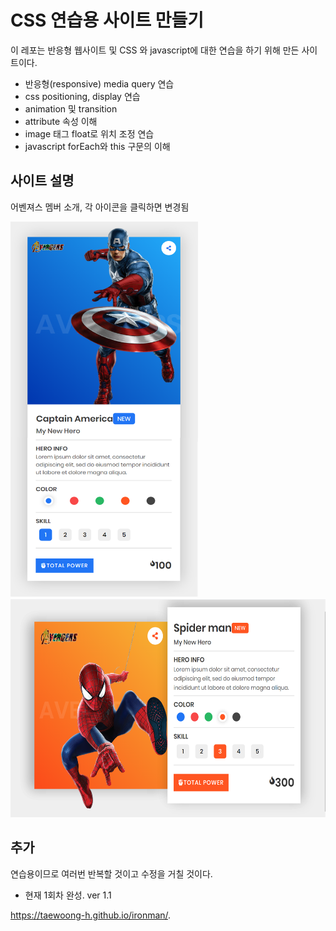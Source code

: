 # CSS 연습용 사이트 만들기
 이 레포는 반응형 웹사이트 및 CSS 와 javascript에 대한 연습을 하기 위해 만든 사이트이다.

 * 반응형(responsive) media query 연습
 * css positioning, display 연습
 * animation 및 transition
 * attribute 속성 이해
 * image 태그 float로 위치 조정 연습
 * javascript forEach와 this 구문의 이해

## 사이트 설명
 어벤져스 멤버 소개, 각 아이콘을 클릭하면 변경됨
 
 <img src="https://github.com/Taewoong-H/ironman/blob/master/screen/1.png" width="300px" height="600px" title="px(픽셀) 크기 설정" alt="RubberDuck"></img><br/>
 <img src="https://github.com/Taewoong-H/ironman/blob/master/screen/3.PNG" width="600px" height="350px" title="px(픽셀) 크기 설정" alt="RubberDuck"></img><br/>

## 추가
 연습용이므로 여러번 반복할 것이고 수정을 거칠 것이다.
 * 현재 1회차 완성. ver 1.1

https://taewoong-h.github.io/ironman/.
